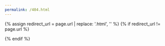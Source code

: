 ```yaml
---
permalink: /404.html
---
```


{% assign redirect_url = page.url | replace: '.html', '' %}
{% if redirect_url != page.url %}
<script>
window.location.replace("{{ redirect_url }}");
</script>
{% endif %}
